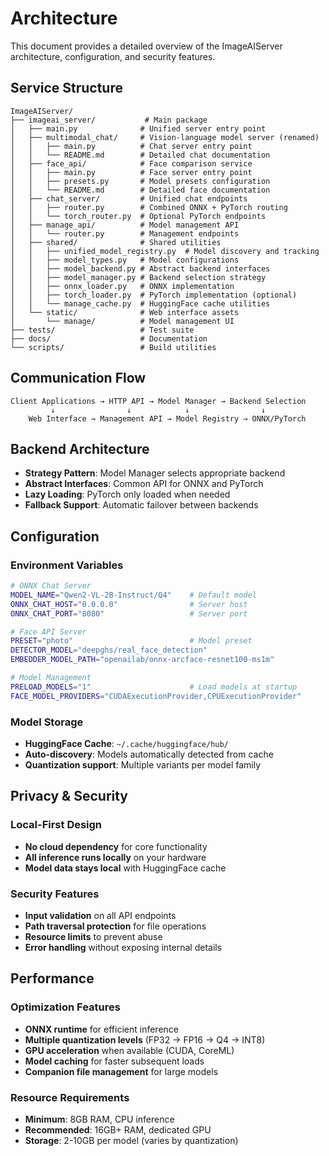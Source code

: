 # Architecture

This document provides a detailed overview of the ImageAIServer architecture, configuration, and security features.

## Service Structure
```
ImageAIServer/
├── imageai_server/           # Main package
│   ├── main.py              # Unified server entry point
│   ├── multimodal_chat/     # Vision-language model server (renamed)
│   │   ├── main.py          # Chat server entry point  
│   │   └── README.md        # Detailed chat documentation
│   ├── face_api/            # Face comparison service
│   │   ├── main.py          # Face server entry point
│   │   ├── presets.py       # Model presets configuration
│   │   └── README.md        # Detailed face documentation
│   ├── chat_server/         # Unified chat endpoints
│   │   ├── router.py        # Combined ONNX + PyTorch routing
│   │   └── torch_router.py  # Optional PyTorch endpoints
│   ├── manage_api/          # Model management API
│   │   └── router.py        # Management endpoints
│   ├── shared/              # Shared utilities
│   │   ├── unified_model_registry.py  # Model discovery and tracking
│   │   ├── model_types.py   # Model configurations
│   │   ├── model_backend.py # Abstract backend interfaces
│   │   ├── model_manager.py # Backend selection strategy
│   │   ├── onnx_loader.py   # ONNX implementation
│   │   ├── torch_loader.py  # PyTorch implementation (optional)
│   │   └── manage_cache.py  # HuggingFace cache utilities
│   └── static/              # Web interface assets
│       └── manage/          # Model management UI
├── tests/                   # Test suite
├── docs/                    # Documentation
└── scripts/                 # Build utilities
```

## Communication Flow
```
Client Applications → HTTP API → Model Manager → Backend Selection
         ↓                ↓            ↓                ↓
    Web Interface → Management API → Model Registry → ONNX/PyTorch
```

## Backend Architecture
- **Strategy Pattern**: Model Manager selects appropriate backend
- **Abstract Interfaces**: Common API for ONNX and PyTorch
- **Lazy Loading**: PyTorch only loaded when needed
- **Fallback Support**: Automatic failover between backends

## Configuration

### Environment Variables
```bash
# ONNX Chat Server
MODEL_NAME="Qwen2-VL-2B-Instruct/Q4"    # Default model
ONNX_CHAT_HOST="0.0.0.0"                # Server host
ONNX_CHAT_PORT="8080"                   # Server port

# Face API Server  
PRESET="photo"                          # Model preset
DETECTOR_MODEL="deepghs/real_face_detection"
EMBEDDER_MODEL_PATH="openailab/onnx-arcface-resnet100-ms1m"

# Model Management
PRELOAD_MODELS="1"                      # Load models at startup
FACE_MODEL_PROVIDERS="CUDAExecutionProvider,CPUExecutionProvider"
```

### Model Storage
- **HuggingFace Cache**: `~/.cache/huggingface/hub/`
- **Auto-discovery**: Models automatically detected from cache
- **Quantization support**: Multiple variants per model family

## Privacy & Security

### Local-First Design
- **No cloud dependency** for core functionality
- **All inference runs locally** on your hardware
- **Model data stays local** with HuggingFace cache

### Security Features  
- **Input validation** on all API endpoints
- **Path traversal protection** for file operations
- **Resource limits** to prevent abuse
- **Error handling** without exposing internal details

## Performance

### Optimization Features
- **ONNX runtime** for efficient inference
- **Multiple quantization levels** (FP32 → FP16 → Q4 → INT8)
- **GPU acceleration** when available (CUDA, CoreML)
- **Model caching** for faster subsequent loads
- **Companion file management** for large models

### Resource Requirements
- **Minimum**: 8GB RAM, CPU inference
- **Recommended**: 16GB+ RAM, dedicated GPU
- **Storage**: 2-10GB per model (varies by quantization)
